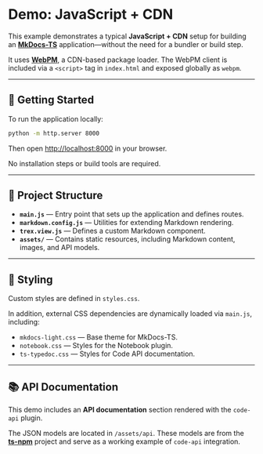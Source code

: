 # Demo: JavaScript + CDN

This example demonstrates a typical **JavaScript + CDN** setup for building an
[**MkDocs-TS**](https://w3nest.org/apps/@mkdocs-ts/doc/latest) application—without the need for a bundler or build step.

It uses [**WebPM**](https://w3nest.org/apps/@webpm-client/doc/latest), a CDN-based package loader.
The WebPM client is included via a `<script>` tag in `index.html` and exposed globally as `webpm`.

---

## 🚀 Getting Started

To run the application locally:

```bash
python -m http.server 8000
```

Then open [http://localhost:8000](http://localhost:8000) in your browser.

No installation steps or build tools are required.

---

## 📁 Project Structure

- **`main.js`** — Entry point that sets up the application and defines routes.
- **`markdown.config.js`** — Utilities for extending Markdown rendering.
- **`trex.view.js`** — Defines a custom Markdown component.
- **`assets/`** — Contains static resources, including Markdown content, images, and API models.

---

## 🎨 Styling

Custom styles are defined in `styles.css`.

In addition, external CSS dependencies are dynamically loaded via `main.js`, including:

- `mkdocs-light.css` — Base theme for MkDocs-TS.
- `notebook.css` — Styles for the Notebook plugin.
- `ts-typedoc.css` — Styles for Code API documentation.

---

## 📚 API Documentation

This demo includes an **API documentation** section rendered with the `code-api` plugin.

The JSON models are located in `/assets/api`. These models are from the
[**ts-npm**](https://github.com/w3nest/mkdocs-ts/tree/main/examples/ts-npm) project and serve as a working
example of `code-api` integration.
